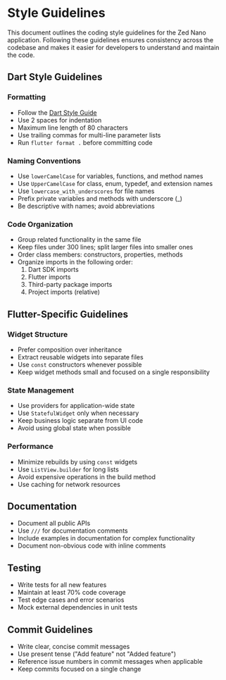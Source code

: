 # Style Guidelines

This document outlines the coding style guidelines for the Zed Nano application. Following these guidelines ensures consistency across the codebase and makes it easier for developers to understand and maintain the code.

## Dart Style Guidelines

### Formatting

- Follow the [Dart Style Guide](https://dart.dev/guides/language/effective-dart/style)
- Use 2 spaces for indentation
- Maximum line length of 80 characters
- Use trailing commas for multi-line parameter lists
- Run `flutter format .` before committing code

### Naming Conventions

- Use `lowerCamelCase` for variables, functions, and method names
- Use `UpperCamelCase` for class, enum, typedef, and extension names
- Use `lowercase_with_underscores` for file names
- Prefix private variables and methods with underscore (_)
- Be descriptive with names; avoid abbreviations

### Code Organization

- Group related functionality in the same file
- Keep files under 300 lines; split larger files into smaller ones
- Order class members: constructors, properties, methods
- Organize imports in the following order:
  1. Dart SDK imports
  2. Flutter imports
  3. Third-party package imports
  4. Project imports (relative)

## Flutter-Specific Guidelines

### Widget Structure

- Prefer composition over inheritance
- Extract reusable widgets into separate files
- Use `const` constructors whenever possible
- Keep widget methods small and focused on a single responsibility

### State Management

- Use providers for application-wide state
- Use `StatefulWidget` only when necessary
- Keep business logic separate from UI code
- Avoid using global state when possible

### Performance

- Minimize rebuilds by using `const` widgets
- Use `ListView.builder` for long lists
- Avoid expensive operations in the build method
- Use caching for network resources

## Documentation

- Document all public APIs
- Use `///` for documentation comments
- Include examples in documentation for complex functionality
- Document non-obvious code with inline comments

## Testing

- Write tests for all new features
- Maintain at least 70% code coverage
- Test edge cases and error scenarios
- Mock external dependencies in unit tests

## Commit Guidelines

- Write clear, concise commit messages
- Use present tense ("Add feature" not "Added feature")
- Reference issue numbers in commit messages when applicable
- Keep commits focused on a single change